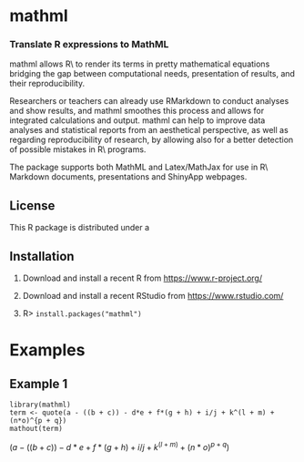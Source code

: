 # mathml
### Translate R expressions to MathML

mathml allows R\ to render its terms in pretty mathematical equations
bridging the gap between computational needs, presentation of results, and their
reproducibility. 

Researchers or teachers can already use RMarkdown to conduct analyses and show
results, and mathml smoothes this process and allows for integrated
calculations and output. mathml can help to improve data analyses and 
statistical reports from an aesthetical perspective, as well as regarding 
reproducibility of research, by allowing also for a better detection of possible
mistakes in R\ programs. 

The package supports both MathML and Latex/MathJax for use in R\ Markdown documents, 
presentations and ShinyApp webpages.

## License

This R package is distributed under a 

## Installation

1. Download and install a recent R from https://www.r-project.org/

2. Download and install a recent RStudio from https://www.rstudio.com/

3. R> `install.packages("mathml")`


# Examples

## Example 1

````
library(mathml)
term <- quote(a - ((b + c)) - d*e + f*(g + h) + i/j + k^(l + m) + (n*o)^{p + q})
mathout(term)
````

$(a - ((b + c)) - d*e + f*(g + h) + i/j + k^(l + m) + (n*o)^{p + q})$


